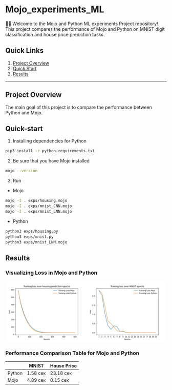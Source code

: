 # Mojo_experiments_ML

👋🏻 Welcome to the Mojo and Python ML experiments Project repository!
This project compares the performance of Mojo and Python on MNIST digit classification and house price prediction tasks.

## Quick Links

1. [Project Overview](#project-overview)
2. [Quick Start](#quick-start)
3. [Results](#results)

---

## Project Overview
The main goal of this project is to compare the performance between Python and Mojo.

## Quick-start
1. Installing dependencies for Python
```bash
pip3 install -r python-requirements.txt
```
2. Be sure that you have Mojo installed
```bash
mojo --version
```
3. Run
  - Mojo
```bash
mojo -I . exps/housing.mojo
mojo -I . exps/mnist_CNN.mojo
mojo -I . exps/mnist_LNN.mojo
```
  - Python
```bash
python3 exps/housing.py
python3 exps/mnist.py
python3 exps/mnist_LNN.mojo
```
## Results

### Visualizing Loss in Mojo and Python
<img src="https://github.com/Shubin-vadim/Mojo_experiments_ML/blob/master/results/Merge.png" alt="merge" />

### Performance Comparison Table for Mojo and Python
||MNIST|House Price|
|-----------|-----------|-----------|
|Python|1.58 сек|23.18 сек|
|Mojo|4.89 сек|0.15 сек|
